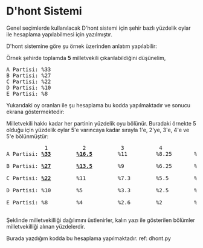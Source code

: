 # D'hont Sistemi
Genel seçimlerde kullanılacak D'hont sistemi için şehir bazlı yüzdelik oylar ile hesaplama yapılabilmesi için yazılmıştır.

D'hont sistemine göre şu örnek üzerinden anlatım yapılabilir:

Örnek şehirde toplamda <b>5</b> milletvekili çıkarılabildiğini düşünelim,
<pre>
A Partisi: %33
B Partisi: %27
C Partisi: %22
D Partisi: %10
E Partisi: %8
</pre>
Yukarıdaki oy oranları ile şu hesaplama bu kodda yapılmaktadır ve sonucu ekrana göstermektedir:

Milletvekili hakkı kadar her partinin yüzdelik oyu bölünür. Buradaki örnekte 5 olduğu için yüzdelik oylar 5'e varıncaya kadar sırayla
1'e, 2'ye, 3'e, 4'e ve 5'e bölünmüştür:
<pre>
            1           2           3           4           5
A Partisi: <ins><b>%33</b></ins>        <ins><b>%16.5</b></ins>        %11         %8.25       %6.6          =  2 Milletvekili <br>
B Partisi: <ins><b>%27</b></ins>        <ins><b>%13.5</b></ins>        %9          %6.25       %5.4          =  2 Milletvekili <br>
C Partisi: <ins><b>%22</b></ins>        %11          %7.3        %5.5        %4.4          =  1 Milletvekili <br>
D Partisi: %10        %5           %3.3        %2.5        %2            =  0 Milletvekili <br>
E Partisi: %8         %4           %2.6        %2          %1.6          =  0 Milletvekili <br>
</pre>
Şeklinde milletvekilliği dağılımını üstlenirler, kalın yazı ile gösterilen bölümler milletvekilliği alınan yüzdelerdir.

Burada yazdığım kodda bu hesaplama yapılmaktadır. ref: dhont.py

